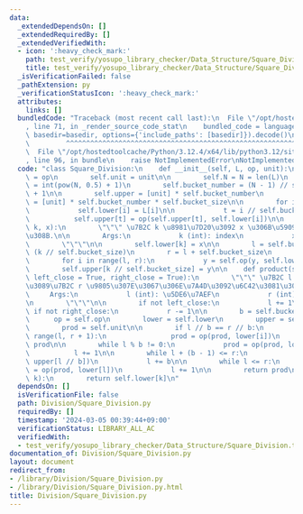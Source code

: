 ```yaml
---
data:
  _extendedDependsOn: []
  _extendedRequiredBy: []
  _extendedVerifiedWith:
  - icon: ':heavy_check_mark:'
    path: test_verify/yosupo_library_checker/Data_Structure/Square_Division.test.py
    title: test_verify/yosupo_library_checker/Data_Structure/Square_Division.test.py
  _isVerificationFailed: false
  _pathExtension: py
  _verificationStatusIcon: ':heavy_check_mark:'
  attributes:
    links: []
  bundledCode: "Traceback (most recent call last):\n  File \"/opt/hostedtoolcache/Python/3.12.4/x64/lib/python3.12/site-packages/onlinejudge_verify/documentation/build.py\"\
    , line 71, in _render_source_code_stat\n    bundled_code = language.bundle(stat.path,\
    \ basedir=basedir, options={'include_paths': [basedir]}).decode()\n          \
    \         ^^^^^^^^^^^^^^^^^^^^^^^^^^^^^^^^^^^^^^^^^^^^^^^^^^^^^^^^^^^^^^^^^^^^^^^^^^^^^^^^^\n\
    \  File \"/opt/hostedtoolcache/Python/3.12.4/x64/lib/python3.12/site-packages/onlinejudge_verify/languages/python.py\"\
    , line 96, in bundle\n    raise NotImplementedError\nNotImplementedError\n"
  code: "class Square_Division:\n    def __init__(self, L, op, unit):\n        self.op\
    \ = op\n        self.unit = unit\n\n        self.N = N = len(L)\n        self.bucket_size\
    \ = int(pow(N, 0.5) + 1)\n        self.bucket_number = (N - 1) // self.bucket_size\
    \ + 1\n\n        self.upper = [unit] * self.bucket_number\n        self.lower\
    \ = [unit] * self.bucket_number * self.bucket_size\n\n        for i in range(N):\n\
    \            self.lower[i] = L[i]\n\n            t = i // self.bucket_size\n \
    \           self.upper[t] = op(self.upper[t], self.lower[i])\n\n    def update(self,\
    \ k, x):\n        \"\"\" \u7B2C k \u8981\u7D20\u3092 x \u306B\u5909\u66F4\u3059\
    \u308B.\n\n        Args:\n            k (int): index\n            x : value\n\
    \        \"\"\"\n\n        self.lower[k] = x\n\n        l = self.bucket_size *\
    \ (k // self.bucket_size)\n        r = l + self.bucket_size\n        y = self.unit\n\
    \        for i in range(l, r):\n            y = self.op(y, self.lower[i])\n\n\
    \        self.upper[k // self.bucket_size] = y\n\n    def product(self, l, r,\
    \ left_close = True, right_close = True):\n        \"\"\" \u7B2C l \u9805\u304B\
    \u3089\u7B2C r \u9805\u307E\u3067\u306E\u7A4D\u3092\u6C42\u3081\u308B.\n\n   \
    \     Args:\n            l (int): \u5DE6\u7AEF\n            r (int): \u53F3\u7AEF\
    \n        \"\"\"\n\n        if not left_close:\n            l += 1\n\n       \
    \ if not right_close:\n            r -= 1\n\n        b = self.bucket_size\n  \
    \      op = self.op\n        lower = self.lower\n        upper = self.upper\n\
    \        prod = self.unit\n\n        if l // b == r // b:\n            for i in\
    \ range(l, r + 1):\n                prod = op(prod, lower[i])\n            return\
    \ prod\n\n        while l % b != 0:\n            prod = op(prod, lower[l])\n \
    \           l += 1\n\n        while l + (b - 1) <= r:\n            prod = op(prod,\
    \ upper[l // b])\n            l += b\n\n        while l <= r:\n            prod\
    \ = op(prod, lower[l])\n            l += 1\n\n        return prod\n\n    def __getitem__(self,\
    \ k):\n        return self.lower[k]\n"
  dependsOn: []
  isVerificationFile: false
  path: Division/Square_Division.py
  requiredBy: []
  timestamp: '2024-03-05 00:39:44+09:00'
  verificationStatus: LIBRARY_ALL_AC
  verifiedWith:
  - test_verify/yosupo_library_checker/Data_Structure/Square_Division.test.py
documentation_of: Division/Square_Division.py
layout: document
redirect_from:
- /library/Division/Square_Division.py
- /library/Division/Square_Division.py.html
title: Division/Square_Division.py
---
```

